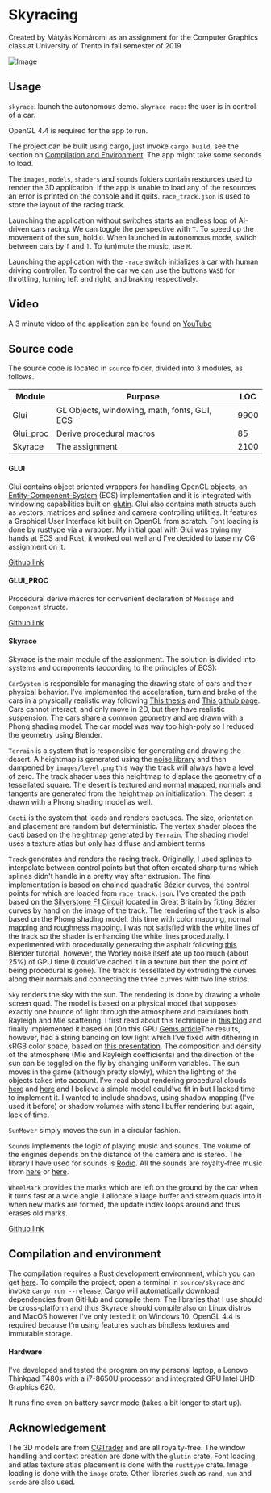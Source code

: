 # Skyracing
Created by Mátyás Komáromi as an assignment for the Computer Graphics class at University of Trento in fall semester of 2019

![Image](https://frontier711.com/data/drift.png)

## Usage
`skyrace`: launch the autonomous demo.
`skyrace race`: the user is in control of a car.

OpenGL 4.4 is required for the app to run.

The project can be built using cargo, just invoke `cargo build`, see the section on [Compilation and Environment](Compilation-and-environment). The app might take some seconds to load.

The `images`, `models`, `shaders` and `sounds` folders contain resources used to render the 3D application. 
If the app is unable to load any of the resources an error is printed on the console and it quits. 
`race_track.json` is used to store the layout of the racing track.

Launching the application without switches starts an endless loop of AI-driven cars racing.
We can toggle the perspective with `T`. To speed up the movement of the sun, hold `O`.
When launched in autonomous mode, switch between cars by `[` and `]`.
To (un)mute the music, use `M`.

Launching the application with the `-race` switch initializes a car with human driving controller. 
To control the car we can use the buttons `WASD` for throttling, turning left and right, and braking respectively.

## Video
A 3 minute video of the application can be found on [YouTube](https://www.youtube.com/watch?v=Ky0SVXA9AbU&feature=youtu.be)

## Source code
The source code is located in `source` folder, divided into 3 modules, as follows.

| Module | Purpose | LOC |
|--------|---------|-----|
|Glui    |GL Objects, windowing, math, fonts, GUI, ECS|9900|
|Glui_proc    |Derive procedural macros|85|
|Skyrace |The assignment|2100|


#### GLUI
Glui contains object oriented wrappers for handling OpenGL objects, an [Entity-Component-System](https://en.wikipedia.org/wiki/Entity_component_system) (ECS) implementation and it is integrated with windowing capabilities built on [glutin](https://github.com/rust-windowing/glutin). 
Glui also contains math structs such as vectors, matrices and splines and camera controlling utilities.
It features a Graphical User Interface kit built on OpenGL from scratch.
Font loading is done by [rusttype](https://github.com/redox-os/rusttype) via a wrapper.
My initial goal with Glui was trying my hands at ECS and Rust, it worked out well and I've decided to base my CG assignment on it.

[Github link](https://github.com/Frontier789/glui)

#### GLUI_PROC
Procedural derive macros for convenient declaration of `Message` and `Component` structs.

[Github link](https://github.com/Frontier789/glui_decl_macro)

#### Skyrace
Skyrace is the main module of the assignment. The solution is divided into systems and components (according to the principles of ECS): 

`CarSystem` is responsible for managing the drawing state of cars and their physical behavior. 
I've implemented the acceleration, turn and brake of the cars in a physically realistic way following 
[This thesis](https://nccastaff.bournemouth.ac.uk/jmacey/MastersProjects/MSc12/Srisuchat/Thesis.pdf) and
[This github page](https://github.com/spacejack/carphysics2d).
Cars cannot interact, and only move in 2D, but they have realistic suspension.
The cars share a common geometry and are drawn with a Phong shading model.
The car model was way too high-poly so I reduced the geometry using Blender.

`Terrain` is a system that is responsible for generating and drawing the desert.
A heightmap is generated using the [noise library](https://docs.rs/noise/0.6.0/noise/) and then dampened by `images/level.png`
this way the track will always have a level of zero.
The track shader uses this heightmap to displace the geometry of a tessellated square.
The desert is textured and normal mapped, normals and tangents are generated from the heightmap on initialization.
The desert is drawn with a Phong shading model as well.

`Cacti` is the system that loads and renders cactuses.
The size, orientation and placement are random but deterministic.
The vertex shader places the cacti based on the heightmap generated by `Terrain`.
The shading model uses a texture atlas but only has diffuse and ambient terms.

`Track` generates and renders the racing track. Originally, I used splines to interpolate between control points but that often created sharp turns which splines didn't handle in a pretty way after extrusion.
The final implementation is based on chained quadratic Bézier curves, the control points for which are loaded from
`race_track.json`.
I've created the path based on the [Silverstone F1 Circuit](https://www.f1-fansite.com/f1-circuits/silverstone-circuit/) 
located in Great Britain by fitting Bézier curves by hand on the image of the track.
The rendering of the track is also based on the Phong shading model, this time with color mapping, normal mapping and 
roughness mapping.
I was not satisfied with the white lines of the track so the shader is enhancing the white lines procedurally.
I experimented with procedurally generating the asphalt following [this](https://www.youtube.com/watch?v=Hb81bSTygt4) 
Blender tutorial, however, the Worley noise itself ate up too much (about 25%) of GPU time
(I could've cached it in a texture but then the point of being procedural is gone).
The track is tessellated by extruding the curves along their normals and connecting the three curves with two line strips.

`Sky` renders the sky with the sun. 
The rendering is done by drawing a whole screen quad.
The model is based on a physical model that supposes exactly one bounce of light through the atmosphere and calculates
both Rayleigh and Mie scattering. I first read about this technique in [this blog](https://www.alanzucconi.com/2017/10/10/atmospheric-scattering-4/)
and finally implemented it based on [On this GPU [Gems article](https://developer.nvidia.com/gpugems/gpugems2/part-ii-shading-lighting-and-shadows/chapter-16-accurate-atmospheric-scattering?ncid=afm-chs-44270&ranMID=44270&ranEAID=a1LgFw09t88&ranSiteID=a1LgFw09t88-43PnjBcMqtoCI2z4ketvSA)The results, however, had a string banding on low light which I've fixed with dithering in sRGB color space, based 
on [this presentation](http://loopit.dk/banding_in_games.pdf).
The composition and density of the atmosphere (Mie and Rayleigh coefficients) and the direction of the sun can be toggled
on the fly by changing uniform variables.
The sun moves in the game (although pretty slowly), which the lighting of the objects takes into account.
I've read about rendering procedural clouds [here](https://www.guerrilla-games.com/read/nubis-realtime-volumetric-cloudscapes-in-a-nutshell) and 
[here](https://area.autodesk.com/blogs/game-dev-blog/volumetric-clouds/#) and I believe a simple model could've fit in but I lacked time to implement it.
I wanted to include shadows, using shadow mapping (I've used it before) or shadow volumes with stencil buffer rendering but again, lack of time.

`SunMover` simply moves the sun in a circular fashion.

`Sounds` implements the logic of playing music and sounds.
The volume of the engines depends on the distance of the camera and is stereo.
The library I have used for sounds is [Rodio](https://github.com/RustAudio/rodio).
All the sounds are royalty-free music from [here](https://bigsoundbank.com/) or [here](https://www.storyblocks.com/).

`WheelMark` provides the marks which are left on the ground by the car when it turns fast at a wide angle.
I allocate a large buffer and stream quads into it when new marks are formed, the update index loops around and thus erases old marks.

[Github link](https://github.com/Frontier789/skyrace)

## Compilation and environment
The compilation requires a Rust development environment, which you can get [here](https://www.rust-lang.org/).
To compile the project, open a terminal in `source/skyrace` and invoke `cargo run --release`, Cargo will automatically
download dependencies from GitHub and compile them.
The libraries that I use should be cross-platform and thus Skyrace should compile also on Linux distros and MacOS however
I've only tested it on Windows 10. 
OpenGL 4.4 is required because I'm using features such as bindless textures and immutable storage.

#### Hardware
I've developed and tested the program on my personal laptop, a Lenovo Thinkpad T480s with a i7-8650U processor and integrated GPU
Intel UHD Graphics 620.

It runs fine even on battery saver mode (takes a bit longer to start up).

## Acknowledgement
The 3D models are from [CGTrader](https://www.cgtrader.com) and are all royalty-free.
The window handling and context creation are done with the `glutin` crate.
Font loading and atlas texture atlas placement is done with the `rusttype` crate.
Image loading is done with the `image` crate.
Other libraries such as `rand`, `num` and `serde` are also used.
